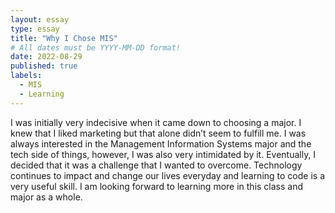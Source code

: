```yaml
---
layout: essay
type: essay
title: "Why I Chose MIS"
# All dates must be YYYY-MM-DD format!
date: 2022-08-29
published: true
labels:
  - MIS
  - Learning
---
```


I was initially very indecisive when it came down to choosing a major. I knew that I liked marketing but that alone didn’t seem to fulfill me. I was always interested in the Management Information Systems major and the tech side of things, however, I was also very intimidated by it. Eventually, I decided that it was a challenge that I wanted to overcome. Technology continues to impact and change our lives everyday and learning to code is a very useful skill. I am looking forward to learning more in this class and major as a whole.
